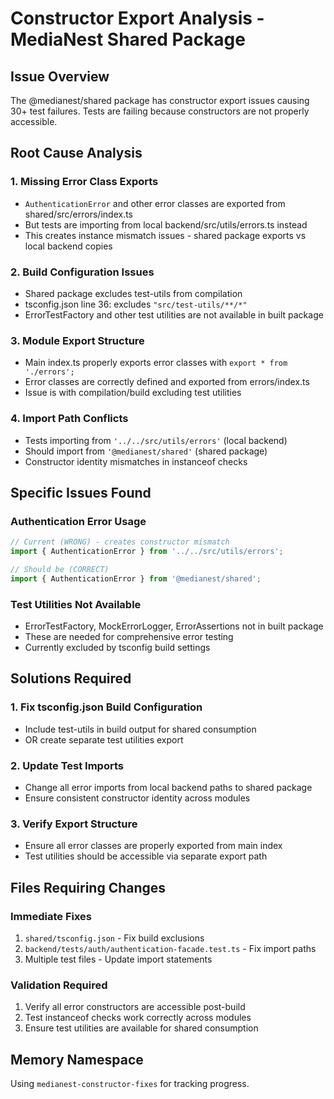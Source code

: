 # Constructor Export Analysis - MediaNest Shared Package

## Issue Overview
The @medianest/shared package has constructor export issues causing 30+ test failures. Tests are failing because constructors are not properly accessible.

## Root Cause Analysis

### 1. **Missing Error Class Exports**
- `AuthenticationError` and other error classes are exported from shared/src/errors/index.ts
- But tests are importing from local backend/src/utils/errors.ts instead
- This creates instance mismatch issues - shared package exports vs local backend copies

### 2. **Build Configuration Issues** 
- Shared package excludes test-utils from compilation
- tsconfig.json line 36: excludes `"src/test-utils/**/*"`
- ErrorTestFactory and other test utilities are not available in built package

### 3. **Module Export Structure**
- Main index.ts properly exports error classes with `export * from './errors';`
- Error classes are correctly defined and exported from errors/index.ts
- Issue is with compilation/build excluding test utilities

### 4. **Import Path Conflicts**
- Tests importing from `'../../src/utils/errors'` (local backend)
- Should import from `'@medianest/shared'` (shared package)
- Constructor identity mismatches in instanceof checks

## Specific Issues Found

### Authentication Error Usage
```typescript
// Current (WRONG) - creates constructor mismatch
import { AuthenticationError } from '../../src/utils/errors';

// Should be (CORRECT)
import { AuthenticationError } from '@medianest/shared';
```

### Test Utilities Not Available
- ErrorTestFactory, MockErrorLogger, ErrorAssertions not in built package
- These are needed for comprehensive error testing
- Currently excluded by tsconfig build settings

## Solutions Required

### 1. **Fix tsconfig.json Build Configuration**
- Include test-utils in build output for shared consumption
- OR create separate test utilities export

### 2. **Update Test Imports**
- Change all error imports from local backend paths to shared package
- Ensure consistent constructor identity across modules

### 3. **Verify Export Structure**
- Ensure all error classes are properly exported from main index
- Test utilities should be accessible via separate export path

## Files Requiring Changes

### Immediate Fixes
1. `shared/tsconfig.json` - Fix build exclusions
2. `backend/tests/auth/authentication-facade.test.ts` - Fix import paths
3. Multiple test files - Update import statements

### Validation Required
1. Verify all error constructors are accessible post-build
2. Test instanceof checks work correctly across modules  
3. Ensure test utilities are available for shared consumption

## Memory Namespace
Using `medianest-constructor-fixes` for tracking progress.